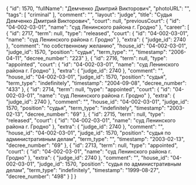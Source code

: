 {
    "id": 1570,
    "fullName": "Демченко Дмитрий Викторович",
    "photoURL": "",
    "tags": [
        "criminal"
    ],
    "comment": "",
    "layout": "judge",
    "title": "Судья Демченко Дмитрий Викторович",
    "court": null,
    "previousCourt": {
        "id": "04-002-03-01",
        "name": "суд Ленинского района г. Гродно"
    },
    "career": [
        {
            "id": 2717,
            "term": null,
            "type": "released",
            "court": {
                "id": "04-002-03-01",
                "name": "суд Ленинского района г. Гродно"
            },
            "extra": {
                "judge_id": 2740
            },
            "comment": "по собственному желанию",
            "house_id": "04-002-03-01",
            "judge_id": 1570,
            "position": "судья",
            "term_type": "",
            "timestamp": "2006-04-11",
            "decree_number": "223"
        },
        {
            "id": 2716,
            "term": null,
            "type": "appointed",
            "court": {
                "id": "04-002-03-01",
                "name": "суд Ленинского района г. Гродно"
            },
            "extra": {
                "judge_id": 2740
            },
            "comment": "",
            "house_id": "04-002-03-01",
            "judge_id": 1570,
            "position": "судья",
            "term_type": "indefinitely",
            "timestamp": "2004-09-08",
            "decree_number": "433"
        },
        {
            "id": 2714,
            "term": null,
            "type": "appointed",
            "court": {
                "id": "04-002-03-01",
                "name": "суд Ленинского района г. Гродно"
            },
            "extra": {
                "judge_id": 2740
            },
            "comment": "",
            "house_id": "04-002-03-01",
            "judge_id": 1570,
            "position": "судья",
            "term_type": "indefinitely",
            "timestamp": "2003-02-13",
            "decree_number": "69"
        },
        {
            "id": 2715,
            "term": null,
            "type": "released",
            "court": {
                "id": "04-002-03-01",
                "name": "суд Ленинского района г. Гродно"
            },
            "extra": {
                "judge_id": 2740
            },
            "comment": "",
            "house_id": "04-002-03-01",
            "judge_id": 1570,
            "position": "судья по административным делам",
            "term_type": "",
            "timestamp": "2003-02-13",
            "decree_number": "69"
        },
        {
            "id": 2713,
            "term": null,
            "type": "appointed",
            "court": {
                "id": "04-002-03-01",
                "name": "суд Ленинского района г. Гродно"
            },
            "extra": {
                "judge_id": 2740
            },
            "comment": "",
            "house_id": "04-002-03-01",
            "judge_id": 1570,
            "position": "судья по административным делам",
            "term_type": "indefinitely",
            "timestamp": "1999-08-27",
            "decree_number": "498"
        }
    ]
}